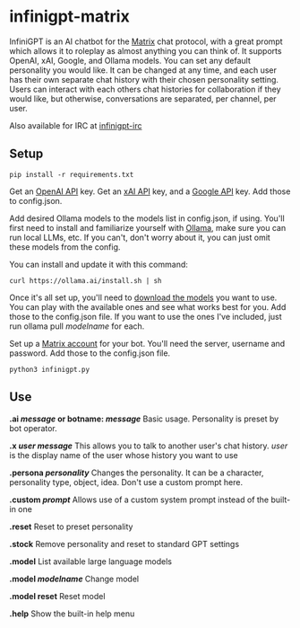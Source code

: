 # infinigpt-matrix
InfiniGPT is an AI chatbot for the [Matrix](https://matrix.org/) chat protocol, with a great prompt which allows it to roleplay as almost anything you can think of. It supports OpenAI, xAI, Google, and Ollama models.  You can set any default personality you would like. It can be changed at any time, and each user has their own separate chat history with their chosen personality setting. Users can interact with each others chat histories for collaboration if they would like, but otherwise, conversations are separated, per channel, per user.  

Also available for IRC at [infinigpt-irc](https://github.com/h1ddenpr0cess20/infinigpt-irc/)


## Setup

```
pip install -r requirements.txt
```


Get an [OpenAI API](https://platform.openai.com/signup) key. Get an [xAI API](https://accounts.x.ai/) key, and a [Google API](https://aistudio.google.com/apikey) key.  Add those to config.json.

Add desired Ollama models to the models list in config.json, if using.  You'll first need to install and familiarize yourself with [Ollama](https://ollama.ai/), make sure you can run local LLMs, etc.  If you can't, don't worry about it, you can just omit these models from the config.

You can install and update it with this command:
```
curl https://ollama.ai/install.sh | sh
```

Once it's all set up, you'll need to [download the models](https://ollama.ai/library) you want to use.  You can play with the available ones and see what works best for you.  Add those to the config.json file.  If you want to use the ones I've included, just run ollama pull _modelname_ for each.

Set up a [Matrix account](https://app.element.io/) for your bot.  You'll need the server, username and password.  Add those to the config.json file.

```
python3 infinigpt.py
```

## Use

**.ai _message_ or botname: _message_**
    Basic usage.
    Personality is preset by bot operator.
  
**.x _user message_**
    This allows you to talk to another user's chat history.
    _user_ is the display name of the user whose history you want to use
      
**.persona _personality_**
    Changes the personality.  It can be a character, personality type, object, idea.
    Don't use a custom prompt here.

**.custom _prompt_**
    Allows use of a custom system prompt instead of the built-in one

**.reset**
    Reset to preset personality
    
**.stock**
    Remove personality and reset to standard GPT settings

**.model**
    List available large language models

**.model _modelname_**
    Change model

**.model reset**
    Reset model
    
**.help**
    Show the built-in help menu
